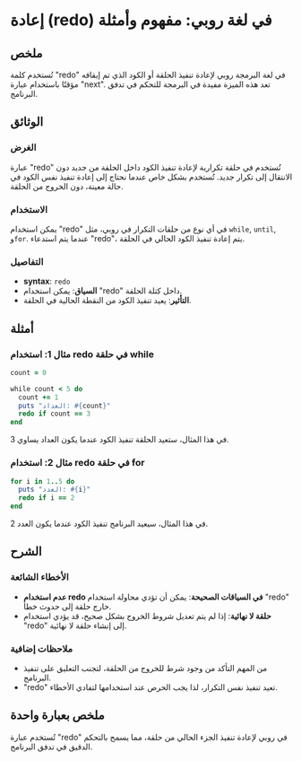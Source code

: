 <!--
Meta Description: # إعادة (redo) في لغة روبي: مفهوم وأمثلة ## ملخص تُستخدم كلمة "redo" في لغة البرمجة روبي لإعادة تنفيذ الحلقة أو الكود الذي تم إيقافه مؤقتًا باستخدام ع...
Meta Keywords: redo, تنفيذ, الحلقة, الكود, حلقة
-->

# إعادة (redo) في لغة روبي: مفهوم وأمثلة

## ملخص
تُستخدم كلمة "redo" في لغة البرمجة روبي لإعادة تنفيذ الحلقة أو الكود الذي تم إيقافه مؤقتًا باستخدام عبارة "next". تعد هذه الميزة مفيدة في البرمجة للتحكم في تدفق البرنامج.

## الوثائق
### الغرض
عبارة "redo" تُستخدم في حلقة تكرارية لإعادة تنفيذ الكود داخل الحلقة من جديد دون الانتقال إلى تكرار جديد. تُستخدم بشكل خاص عندما نحتاج إلى إعادة تنفيذ نفس الكود في حالة معينة، دون الخروج من الحلقة.

### الاستخدام
يمكن استخدام "redo" في أي نوع من حلقات التكرار في روبي، مثل `while`, `until`, و`for`. عندما يتم استدعاء "redo"، يتم إعادة تنفيذ الكود الحالي في الحلقة.

### التفاصيل
- **syntax**: `redo`
- **السياق**: يمكن استخدام "redo" داخل كتلة الحلقة.
- **التأثير**: يعيد تنفيذ الكود من النقطة الحالية في الحلقة.

## أمثلة
### مثال 1: استخدام redo في حلقة while
```ruby
count = 0

while count < 5 do
  count += 1
  puts "العداد: #{count}"
  redo if count == 3
end
```
في هذا المثال، ستعيد الحلقة تنفيذ الكود عندما يكون العداد يساوي 3.

### مثال 2: استخدام redo في حلقة for
```ruby
for i in 1..5 do
  puts "العدد: #{i}"
  redo if i == 2
end
```
في هذا المثال، سيعيد البرنامج تنفيذ الكود عندما يكون العدد 2.

## الشرح
### الأخطاء الشائعة
- **عدم استخدام redo في السياقات الصحيحة**: يمكن أن تؤدي محاولة استخدام "redo" خارج حلقة إلى حدوث خطأ.
- **حلقة لا نهائية**: إذا لم يتم تعديل شروط الخروج بشكل صحيح، قد يؤدي استخدام "redo" إلى إنشاء حلقة لا نهائية.

### ملاحظات إضافية
- من المهم التأكد من وجود شرط للخروج من الحلقة، لتجنب التعليق على تنفيذ البرنامج.
- "redo" تعيد تنفيذ نفس التكرار، لذا يجب الحرص عند استخدامها لتفادي الأخطاء.

## ملخص بعبارة واحدة
تُستخدم عبارة "redo" في روبي لإعادة تنفيذ الجزء الحالي من حلقة، مما يسمح بالتحكم الدقيق في تدفق البرنامج.